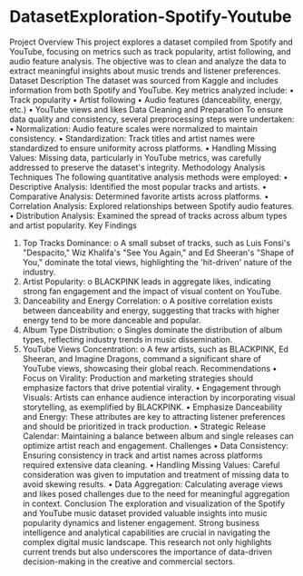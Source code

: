# DatasetExploration-Spotify-Youtube
Project Overview
This project explores a dataset compiled from Spotify and YouTube, focusing on metrics such as track popularity, artist following, and audio feature analysis. The objective was to clean and analyze the data to extract meaningful insights about music trends and listener preferences.
Dataset Description
The dataset was sourced from Kaggle and includes information from both Spotify and YouTube. Key metrics analyzed include:
•	Track popularity
•	Artist following
•	Audio features (danceability, energy, etc.)
•	YouTube views and likes
Data Cleaning and Preparation
To ensure data quality and consistency, several preprocessing steps were undertaken:
•	Normalization: Audio feature scales were normalized to maintain consistency.
•	Standardization: Track titles and artist names were standardized to ensure uniformity across platforms.
•	Handling Missing Values: Missing data, particularly in YouTube metrics, was carefully addressed to preserve the dataset's integrity.
Methodology
Analysis Techniques
The following quantitative analysis methods were employed:
•	Descriptive Analysis: Identified the most popular tracks and artists.
•	Comparative Analysis: Determined favorite artists across platforms.
•	Correlation Analysis: Explored relationships between Spotify audio features.
•	Distribution Analysis: Examined the spread of tracks across album types and artist popularity.
Key Findings
1.	Top Tracks Dominance:
o	A small subset of tracks, such as Luis Fonsi's "Despacito," Wiz Khalifa's "See You Again," and Ed Sheeran's "Shape of You," dominate the total views, highlighting the 'hit-driven' nature of the industry.
2.	Artist Popularity:
o	BLACKPINK leads in aggregate likes, indicating strong fan engagement and the impact of visual content on YouTube.
3.	Danceability and Energy Correlation:
o	A positive correlation exists between danceability and energy, suggesting that tracks with higher energy tend to be more danceable and popular.
4.	Album Type Distribution:
o	Singles dominate the distribution of album types, reflecting industry trends in music dissemination.
5.	YouTube Views Concentration:
o	A few artists, such as BLACKPINK, Ed Sheeran, and Imagine Dragons, command a significant share of YouTube views, showcasing their global reach.
Recommendations
•	Focus on Virality: Production and marketing strategies should emphasize factors that drive potential virality.
•	Engagement through Visuals: Artists can enhance audience interaction by incorporating visual storytelling, as exemplified by BLACKPINK.
•	Emphasize Danceability and Energy: These attributes are key to attracting listener preferences and should be prioritized in track production.
•	Strategic Release Calendar: Maintaining a balance between album and single releases can optimize artist reach and engagement.
Challenges
•	Data Consistency: Ensuring consistency in track and artist names across platforms required extensive data cleaning.
•	Handling Missing Values: Careful consideration was given to imputation and treatment of missing data to avoid skewing results.
•	Data Aggregation: Calculating average views and likes posed challenges due to the need for meaningful aggregation in context.
Conclusion
The exploration and visualization of the Spotify and YouTube music dataset provided valuable insights into music popularity dynamics and listener engagement. Strong business intelligence and analytical capabilities are crucial in navigating the complex digital music landscape. This research not only highlights current trends but also underscores the importance of data-driven decision-making in the creative and commercial sectors.
